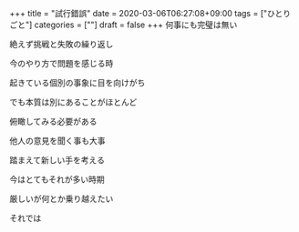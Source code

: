 +++
title = "試行錯誤"
date = 2020-03-06T06:27:08+09:00
tags = ["ひとりごと"]
categories = [""]
draft = false
+++
何事にも完璧は無い

絶えず挑戦と失敗の繰り返し

今のやり方で問題を感じる時

起きている個別の事象に目を向けがち

でも本質は別にあることがほとんど

俯瞰してみる必要がある

他人の意見を聞く事も大事

踏まえて新しい手を考える

今はとてもそれが多い時期

厳しいが何とか乗り越えたい

それでは

